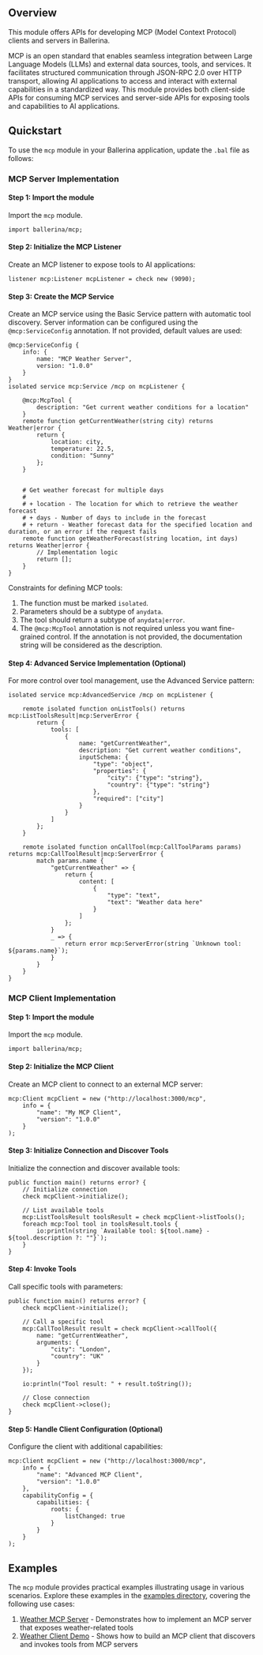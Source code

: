 ## Overview

This module offers APIs for developing MCP (Model Context Protocol) clients and servers in Ballerina.

MCP is an open standard that enables seamless integration between Large Language Models (LLMs) and external data sources, tools, and services. It facilitates structured communication through JSON-RPC 2.0 over HTTP transport, allowing AI applications to access and interact with external capabilities in a standardized way. This module provides both client-side APIs for consuming MCP services and server-side APIs for exposing tools and capabilities to AI applications.

## Quickstart

To use the `mcp` module in your Ballerina application, update the `.bal` file as follows:

### MCP Server Implementation

#### Step 1: Import the module

Import the `mcp` module.

```ballerina
import ballerina/mcp;
```

#### Step 2: Initialize the MCP Listener

Create an MCP listener to expose tools to AI applications:

```ballerina
listener mcp:Listener mcpListener = check new (9090);
```

#### Step 3: Create the MCP Service

Create an MCP service using the Basic Service pattern with automatic tool discovery. Server information can be configured using the `@mcp:ServiceConfig` annotation. If not provided, default values are used:

```ballerina
@mcp:ServiceConfig {
    info: {
        name: "MCP Weather Server",
        version: "1.0.0"
    }
}
isolated service mcp:Service /mcp on mcpListener {
    
    @mcp:McpTool {
        description: "Get current weather conditions for a location"
    }
    remote function getCurrentWeather(string city) returns Weather|error {
        return {
            location: city,
            temperature: 22.5,
            condition: "Sunny"
        };
    }
    
    
    # Get weather forecast for multiple days
    #
    # + location - The location for which to retrieve the weather forecast
    # + days - Number of days to include in the forecast
    # + return - Weather forecast data for the specified location and duration, or an error if the request fails
    remote function getWeatherForecast(string location, int days) returns Weather|error {
        // Implementation logic
        return [];
    }
}
```

Constraints for defining MCP tools:

1. The function must be marked `isolated`.
2. Parameters should be a subtype of `anydata`.
3. The tool should return a subtype of `anydata|error`.
4. The `@mcp:McpTool` annotation is not required unless you want fine-grained control. If the annotation is not provided, the documentation string will be considered as the description.

#### Step 4: Advanced Service Implementation (Optional)

For more control over tool management, use the Advanced Service pattern:

```ballerina
isolated service mcp:AdvancedService /mcp on mcpListener {
    
    remote isolated function onListTools() returns mcp:ListToolsResult|mcp:ServerError {
        return {
            tools: [
                {
                    name: "getCurrentWeather",
                    description: "Get current weather conditions",
                    inputSchema: {
                        "type": "object",
                        "properties": {
                            "city": {"type": "string"},
                            "country": {"type": "string"}
                        },
                        "required": ["city"]
                    }
                }
            ]
        };
    }
    
    remote isolated function onCallTool(mcp:CallToolParams params) returns mcp:CallToolResult|mcp:ServerError {
        match params.name {
            "getCurrentWeather" => {
                return {
                    content: [
                        {
                            "type": "text",
                            "text": "Weather data here"
                        }
                    ]
                };
            }
            _ => {
                return error mcp:ServerError(string `Unknown tool: ${params.name}`);
            }
        }
    }
}
```

### MCP Client Implementation

#### Step 1: Import the module

Import the `mcp` module.

```ballerina
import ballerina/mcp;
```

#### Step 2: Initialize the MCP Client

Create an MCP client to connect to an external MCP server:

```ballerina
mcp:Client mcpClient = new ("http://localhost:3000/mcp",
    info = {
        "name": "My MCP Client",
        "version": "1.0.0"
    }
);
```

#### Step 3: Initialize Connection and Discover Tools

Initialize the connection and discover available tools:

```ballerina
public function main() returns error? {
    // Initialize connection
    check mcpClient->initialize();
    
    // List available tools
    mcp:ListToolsResult toolsResult = check mcpClient->listTools();
    foreach mcp:Tool tool in toolsResult.tools {
        io:println(string `Available tool: ${tool.name} - ${tool.description ?: ""}`);
    }
}
```

#### Step 4: Invoke Tools

Call specific tools with parameters:

```ballerina
public function main() returns error? {
    check mcpClient->initialize();
    
    // Call a specific tool
    mcp:CallToolResult result = check mcpClient->callTool({
        name: "getCurrentWeather",
        arguments: {
            "city": "London",
            "country": "UK"
        }
    });
    
    io:println("Tool result: " + result.toString());
    
    // Close connection
    check mcpClient->close();
}
```

#### Step 5: Handle Client Configuration (Optional)

Configure the client with additional capabilities:

```ballerina
mcp:Client mcpClient = new ("http://localhost:3000/mcp",
    info = {
        "name": "Advanced MCP Client",
        "version": "1.0.0"
    },
    capabilityConfig = {
        capabilities: {
            roots: {
                listChanged: true
            }
        }
    }
);
```

## Examples

The `mcp` module provides practical examples illustrating usage in various scenarios. Explore these examples in the [examples directory](https://github.com/ballerina-platform/module-ballerina-mcp/tree/main/examples/), covering the following use cases:

1. [Weather MCP Server](https://github.com/ballerina-platform/module-ballerina-mcp/tree/main/examples/servers/mcp-weather-server) - Demonstrates how to implement an MCP server that exposes weather-related tools
2. [Weather Client Demo](https://github.com/ballerina-platform/module-ballerina-mcp/tree/main/examples/clients/mcp-weather-client-demo) - Shows how to build an MCP client that discovers and invokes tools from MCP servers
